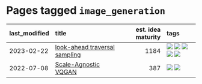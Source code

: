 # Pages tagged `image_generation`

|last_modified|title|est. idea maturity|tags
|:---|:---|---:|:---|
|2023-02-22|[look-ahead traversal sampling](../look-ahead-traversal-sampling.md)|1184|[![](https://img.shields.io/badge/tag-MCMC-77a0)](../tags/MCMC.md) [![](https://img.shields.io/badge/tag-animation-834fc2)](../tags/animation.md) [![](https://img.shields.io/badge/tag-control-5d9a82)](../tags/control.md) [![](https://img.shields.io/badge/tag-experimental-4bcfd8)](../tags/experimental.md) [![](https://img.shields.io/badge/tag-image_generation-aa21fc)](../tags/image_generation.md)|
|2022-07-08|[Scale-Agnostic VQGAN](../scale-agnostic_VQGAN.md)|387|[![](https://img.shields.io/badge/tag-experimental-4bcfd8)](../tags/experimental.md) [![](https://img.shields.io/badge/tag-image_generation-aa21fc)](../tags/image_generation.md)|